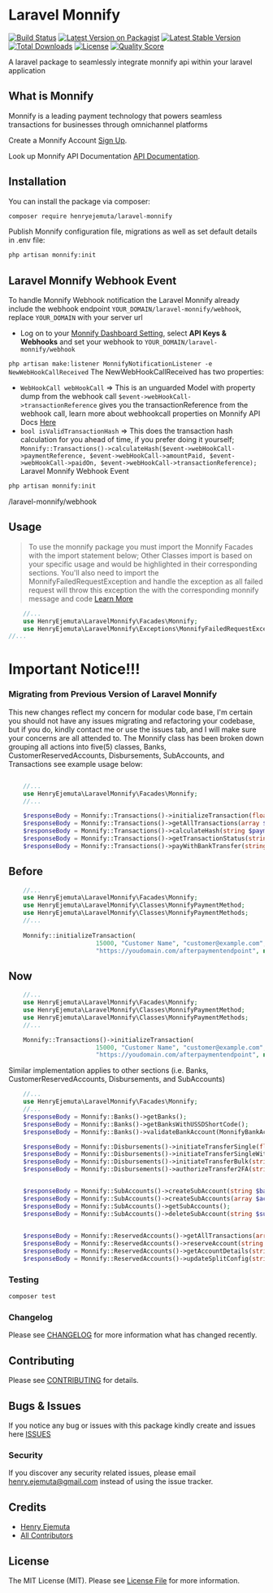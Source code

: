 # Laravel Monnify

[![Build Status](https://travis-ci.org/henryejemuta/laravel-monnify.svg?branch=master)](https://travis-ci.org/henryejemuta/laravel-monnify)
[![Latest Version on Packagist](https://img.shields.io/packagist/v/henryejemuta/laravel-monnify.svg?style=flat-square)](https://packagist.org/packages/henryejemuta/laravel-monnify)
[![Latest Stable Version](https://poser.pugx.org/henryejemuta/laravel-monnify/v/stable)](https://packagist.org/packages/henryejemuta/laravel-monnify)
[![Total Downloads](https://poser.pugx.org/henryejemuta/laravel-monnify/downloads)](https://packagist.org/packages/henryejemuta/laravel-monnify)
[![License](https://poser.pugx.org/henryejemuta/laravel-monnify/license)](https://packagist.org/packages/henryejemuta/laravel-monnify)
[![Quality Score](https://img.shields.io/scrutinizer/g/henryejemuta/laravel-monnify.svg?style=flat-square)](https://scrutinizer-ci.com/g/henryejemuta/laravel-monnify)

A laravel package to seamlessly integrate monnify api within your laravel application

## What is Monnify
Monnify is a leading payment technology that powers seamless transactions for businesses through omnichannel platforms

Create a Monnify Account [Sign Up](https://app.monnify.com/create-account).

Look up Monnify API Documentation [API Documentation](https://teamapt.atlassian.net/wiki/spaces/MON/overview).

## Installation

You can install the package via composer:

```bash
composer require henryejemuta/laravel-monnify
```

Publish Monnify configuration file, migrations as well as set default details in .env file:

```bash
php artisan monnify:init
```


## Laravel Monnify Webhook Event
To handle Monnify Webhook notification the Laravel Monnify already include the webhook endpoint `YOUR_DOMAIN/laravel-monnify/webhook`, replace `YOUR_DOMAIN` with your server url

- Log on to your [Monnify Dashboard Setting](https://app.monnify.com/settings), select **API Keys & Webhooks** and set your webhook to `YOUR_DOMAIN/laravel-monnify/webhook`


`php artisan make:listener MonnifyNotificationListener -e NewWebHookCallReceived`
The NewWebHookCallReceived has two properties:
- `WebHookCall webHookCall` => This is an unguarded Model with property dump from the webhook call `$event->webHookCall->transactionReference` gives you the transactionReference from the webhook call, learn more about webhookcall properties on Monnify API Docs [Here](https://docs.teamapt.com/display/MON/Webhook+Notifications) 
- `bool isValidTransactionHash` => This does the transaction hash calculation for you ahead of time, if you prefer doing it yourself; `Monnify::Transactions()->calculateHash($event->webHookCall->paymentReference, $event->webHookCall->amountPaid, $event->webHookCall->paidOn, $event->webHookCall->transactionReference);`
Laravel Monnify Webhook Event

```bash
php artisan monnify:init
```
/laravel-monnify/webhook


## Usage
> To use the monnify package you must import the Monnify Facades with the import statement below; Other Classes import is based on your specific usage and would be highlighted in their corresponding sections.
> You'll also need to import the MonnifyFailedRequestException and handle the exception as all failed request will throw this exception the with the corresponding monnify message and code [Learn More](https://docs.teamapt.com/display/MON/Transaction+Responses)
>
```php
    //...
    use HenryEjemuta\LaravelMonnify\Facades\Monnify;
    use HenryEjemuta\LaravelMonnify\Exceptions\MonnifyFailedRequestException;
//...

```

# Important Notice!!!
### Migrating from Previous Version of Laravel Monnify
This new changes reflect my concern for modular code base, I'm certain you should not have any issues migrating and refactoring your codebase, but if you do, kindly contact me or use the issues tab, and I will make sure your concerns are all attended to.
The Monnify class has been broken down grouping all actions into five(5) classes, Banks, CustomerReservedAccounts, Disbursements, SubAccounts, and Transactions
see example usage below: 
```php

    //...
    use HenryEjemuta\LaravelMonnify\Facades\Monnify;
    //...

    $responseBody = Monnify::Transactions()->initializeTransaction(float $amount, string $customerName, string $customerEmail, string $paymentReference, string $paymentDescription, string $redirectUrl, MonnifyPaymentMethods $monnifyPaymentMethods, MonnifyIncomeSplitConfig $incomeSplitConfig = null, string $currencyCode = null);
    $responseBody = Monnify::Transactions()->getAllTransactions(array $queryParams);
    $responseBody = Monnify::Transactions()->calculateHash(string $paymentReference, $amountPaid, string $paidOn, string $transactionReference);
    $responseBody = Monnify::Transactions()->getTransactionStatus(string $transactions);
    $responseBody = Monnify::Transactions()->payWithBankTransfer(string $transactionReference, string $bankCode);

```
## Before
```php
    //...
    use HenryEjemuta\LaravelMonnify\Facades\Monnify;
    use HenryEjemuta\LaravelMonnify\Classes\MonnifyPaymentMethod;
    use HenryEjemuta\LaravelMonnify\Classes\MonnifyPaymentMethods;
    //...
    
    Monnify::initializeTransaction(
                        15000, "Customer Name", "customer@example.com", "transaction_ref", "Transaction Description",
                        "https://youdomain.com/afterpaymentendpoint", new MonnifyPaymentMethods(MonnifyPaymentMethod::CARD(), MonnifyPaymentMethod::ACCOUNT_TRANSFER()));
```
## Now

```php
    //...
    use HenryEjemuta\LaravelMonnify\Facades\Monnify;
    use HenryEjemuta\LaravelMonnify\Classes\MonnifyPaymentMethod;
    use HenryEjemuta\LaravelMonnify\Classes\MonnifyPaymentMethods;
    //...

    Monnify::Transactions()->initializeTransaction(
                        15000, "Customer Name", "customer@example.com", "transaction_ref", "Transaction Description",
                        "https://youdomain.com/afterpaymentendpoint", new MonnifyPaymentMethods(MonnifyPaymentMethod::CARD(), MonnifyPaymentMethod::ACCOUNT_TRANSFER()));

```

Similar implementation applies to other sections (i.e. Banks, CustomerReservedAccounts, Disbursements, and SubAccounts)

```php
    //...
    use HenryEjemuta\LaravelMonnify\Facades\Monnify;
    //...
    $responseBody = Monnify::Banks()->getBanks();
    $responseBody = Monnify::Banks()->getBanksWithUSSDShortCode();
    $responseBody = Monnify::Banks()->validateBankAccount(MonnifyBankAccount $bankAccount);

    $responseBody = Monnify::Disbursements()->initiateTransferSingle(float $amount, string $reference, string $narration, MonnifyBankAccount $bankAccount, string $currencyCode = null);
    $responseBody = Monnify::Disbursements()->initiateTransferSingleWithMonnifyTransaction(MonnifyTransaction $monnifyTransaction);
    $responseBody = Monnify::Disbursements()->initiateTransferBulk(string $title, string $batchReference, string $narration, MonnifyOnFailureValidate $onFailureValidate, int $notificationInterval, MonnifyTransactionList $transactionList);
    $responseBody = Monnify::Disbursements()->authorizeTransfer2FA(string $authorizationCode, string $reference, string $path);


    $responseBody = Monnify::SubAccounts()->createSubAccount(string $bankCode, string $accountNumber, string $email, string $currencyCode = null, string $splitPercentage = null);
    $responseBody = Monnify::SubAccounts()->createSubAccounts(array $accounts);
    $responseBody = Monnify::SubAccounts()->getSubAccounts();
    $responseBody = Monnify::SubAccounts()->deleteSubAccount(string $subAccountCode);

    
    $responseBody = Monnify::ReservedAccounts()->getAllTransactions(array $queryParams);
    $responseBody = Monnify::ReservedAccounts()->reserveAccount(string $accountReference, string $accountName, string $customerEmail, string $customerName = null, string $customerBvn = null, string $currencyCode = null, bool $restrictPaymentSource = false, MonnifyAllowedPaymentSources $allowedPaymentSources = null, MonnifyIncomeSplitConfig $incomeSplitConfig = null);
    $responseBody = Monnify::ReservedAccounts()->getAccountDetails(string $accountReference);
    $responseBody = Monnify::ReservedAccounts()->updateSplitConfig(string $accountReference, MonnifyIncomeSplitConfig $incomeSplitConfig);


```

### Testing

``` bash
composer test
```

### Changelog

Please see [CHANGELOG](CHANGELOG.md) for more information what has changed recently.

## Contributing

Please see [CONTRIBUTING](CONTRIBUTING.md) for details.

## Bugs & Issues

If you notice any bug or issues with this package kindly create and issues here [ISSUES](https://github.com/henryejemuta/laravel-monnify/issues)

### Security

If you discover any security related issues, please email henry.ejemuta@gmail.com instead of using the issue tracker.

## Credits

- [Henry Ejemuta](https://github.com/henryejemuta)
- [All Contributors](../../contributors)

## License

The MIT License (MIT). Please see [License File](LICENSE.md) for more information.
